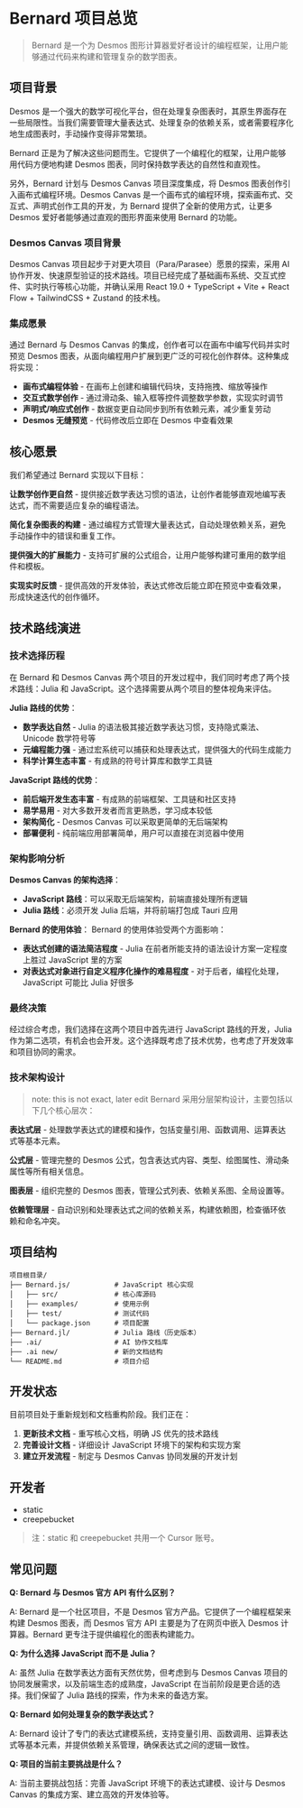 # Bernard 项目总览

> Bernard 是一个为 Desmos 图形计算器爱好者设计的编程框架，让用户能够通过代码来构建和管理复杂的数学图表。

## 项目背景

Desmos 是一个强大的数学可视化平台，但在处理复杂图表时，其原生界面存在一些局限性。当我们需要管理大量表达式、处理复杂的依赖关系，或者需要程序化地生成图表时，手动操作变得非常繁琐。

Bernard 正是为了解决这些问题而生。它提供了一个编程化的框架，让用户能够用代码方便地构建 Desmos 图表，同时保持数学表达的自然性和直观性。

另外，Bernard 计划与 Desmos Canvas 项目深度集成，将 Desmos 图表创作引入画布式编程环境。Desmos Canvas 是一个画布式的编程环境，探索画布式、交互式、声明式创作工具的开发，为 Bernard 提供了全新的使用方式，让更多 Desmos 爱好者能够通过直观的图形界面来使用 Bernard 的功能。

### Desmos Canvas 项目背景

Desmos Canvas 项目起步于对更大项目（Para/Parasee）愿景的探索，采用 AI 协作开发、快速原型验证的技术路线。项目已经完成了基础画布系统、交互式控件、实时执行等核心功能，并确认采用 React 19.0 + TypeScript + Vite + React Flow + TailwindCSS + Zustand 的技术栈。

### 集成愿景

通过 Bernard 与 Desmos Canvas 的集成，创作者可以在画布中编写代码并实时预览 Desmos 图表，从面向编程用户扩展到更广泛的可视化创作群体。这种集成将实现：

- **画布式编程体验** - 在画布上创建和编辑代码块，支持拖拽、缩放等操作
- **交互式数学创作** - 通过滑动条、输入框等控件调整数学参数，实现实时调节
- **声明式/响应式创作** - 数据变更自动同步到所有依赖元素，减少重复劳动
- **Desmos 无缝预览** - 代码修改后立即在 Desmos 中查看效果

## 核心愿景

我们希望通过 Bernard 实现以下目标：

**让数学创作更自然** - 提供接近数学表达习惯的语法，让创作者能够直观地编写表达式，而不需要适应复杂的编程语法。

**简化复杂图表的构建** - 通过编程方式管理大量表达式，自动处理依赖关系，避免手动操作中的错误和重复工作。

**提供强大的扩展能力** - 支持可扩展的公式组合，让用户能够构建可重用的数学组件和模板。

**实现实时反馈** - 提供高效的开发体验，表达式修改后能立即在预览中查看效果，形成快速迭代的创作循环。

## 技术路线演进

### 技术选择历程

在 Bernard 和 Desmos Canvas 两个项目的开发过程中，我们同时考虑了两个技术路线：Julia 和 JavaScript。这个选择需要从两个项目的整体视角来评估。

**Julia 路线的优势**：
- **数学表达自然** - Julia 的语法极其接近数学表达习惯，支持隐式乘法、Unicode 数学符号等
- **元编程能力强** - 通过宏系统可以捕获和处理表达式，提供强大的代码生成能力
- **科学计算生态丰富** - 有成熟的符号计算库和数学工具链

**JavaScript 路线的优势**：
- **前后端开发生态丰富** - 有成熟的前端框架、工具链和社区支持
- **易学易用** - 对大多数开发者而言更熟悉，学习成本较低
- **架构简化** - Desmos Canvas 可以采取更简单的无后端架构
- **部署便利** - 纯前端应用部署简单，用户可以直接在浏览器中使用

### 架构影响分析

**Desmos Canvas 的架构选择**：
- **JavaScript 路线**：可以采取无后端架构，前端直接处理所有逻辑
- **Julia 路线**：必须开发 Julia 后端，并将前端打包成 Tauri 应用

**Bernard 的使用体验**：
Bernard 的使用体验受两个方面影响：
- **表达式创建的语法简洁程度** - Julia 在前者所能支持的语法设计方案一定程度上胜过 JavaScript 里的方案
- **对表达式对象进行自定义程序化操作的难易程度** - 对于后者，编程化处理，JavaScript 可能比 Julia 好很多

### 最终决策

经过综合考虑，我们选择在这两个项目中首先进行 JavaScript 路线的开发，Julia 作为第二选项，有机会也会开发。这个选择既考虑了技术优势，也考虑了开发效率和项目协同的需求。

### 技术架构设计
> note: this is not exact, later edit
Bernard 采用分层架构设计，主要包括以下几个核心层次：

**表达式层** - 处理数学表达式的建模和操作，包括变量引用、函数调用、运算表达式等基本元素。

**公式层** - 管理完整的 Desmos 公式，包含表达式内容、类型、绘图属性、滑动条属性等所有相关信息。

**图表层** - 组织完整的 Desmos 图表，管理公式列表、依赖关系图、全局设置等。

**依赖管理层** - 自动识别和处理表达式之间的依赖关系，构建依赖图，检查循环依赖和命名冲突。

## 项目结构

```
项目根目录/
├── Bernard.js/           # JavaScript 核心实现
│   ├── src/              # 核心库源码
│   ├── examples/         # 使用示例
│   ├── test/             # 测试代码
│   └── package.json      # 项目配置
├── Bernard.jl/           # Julia 路线（历史版本）
├── .ai/                  # AI 协作文档库
├── .ai new/              # 新的文档结构
└── README.md             # 项目介绍
```

## 开发状态

目前项目处于重新规划和文档重构阶段。我们正在：

1. **更新技术文档** - 重写核心文档，明确 JS 优先的技术路线
2. **完善设计文档** - 详细设计 JavaScript 环境下的架构和实现方案
3. **建立开发流程** - 制定与 Desmos Canvas 协同发展的开发计划

## 开发者

- static
- creepebucket

> 注：static 和 creepebucket 共用一个 Cursor 账号。

## 常见问题

**Q: Bernard 与 Desmos 官方 API 有什么区别？**

A: Bernard 是一个社区项目，不是 Desmos 官方产品。它提供了一个编程框架来构建 Desmos 图表，而 Desmos 官方 API 主要是为了在网页中嵌入 Desmos 计算器。Bernard 更专注于提供编程化的图表构建能力。

**Q: 为什么选择 JavaScript 而不是 Julia？**

A: 虽然 Julia 在数学表达方面有天然优势，但考虑到与 Desmos Canvas 项目的协同发展需求，以及前端生态的成熟度，JavaScript 在当前阶段是更合适的选择。我们保留了 Julia 路线的探索，作为未来的备选方案。

**Q: Bernard 如何处理复杂的数学表达式？**

A: Bernard 设计了专门的表达式建模系统，支持变量引用、函数调用、运算表达式等基本元素，并提供依赖关系管理，确保表达式之间的逻辑一致性。

**Q: 项目的当前主要挑战是什么？**

A: 当前主要挑战包括：完善 JavaScript 环境下的表达式建模、设计与 Desmos Canvas 的集成方案、建立高效的开发体验等。 
